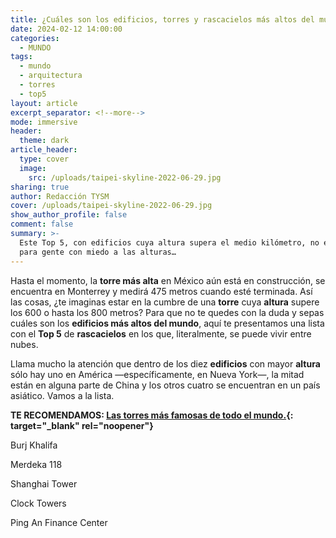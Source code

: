 ```yaml
---
title: ¿Cuáles son los edificios, torres y rascacielos más altos del mundo?
date: 2024-02-12 14:00:00
categories:
  - MUNDO
tags:
  - mundo
  - arquitectura
  - torres
  - top5
layout: article
excerpt_separator: <!--more-->
mode: immersive
header:
  theme: dark
article_header:
  type: cover
  image:
    src: /uploads/taipei-skyline-2022-06-29.jpg
sharing: true
author: Redacción TYSM
cover: /uploads/taipei-skyline-2022-06-29.jpg
show_author_profile: false
comment: false
summary: >-
  Este Top 5, con edificios cuya altura supera el medio kilómetro, no es apto
  para gente con miedo a las alturas…
---
```

Hasta el momento, la **torre más alta** en México aún está en construcción, se encuentra en Monterrey y medirá 475 metros cuando esté terminada. Así las cosas, ¿te imaginas estar en la cumbre de una **torre** cuya **altura** supere los 600 o hasta los 800 metros? Para que no te quedes con la duda y sepas cuáles son los&nbsp;**edificios más altos del mundo**, aquí te presentamos una lista con el **Top 5** de **rascacielos** en los que, literalmente, se puede vivir entre nubes.

Llama mucho la atención que dentro de los diez **edificios** con mayor **altura** sólo hay uno en América —específicamente, en Nueva York—, la mitad están en alguna parte de China y los otros cuatro se encuentran en un país asiático. Vamos a la lista.

**TE RECOMENDAMOS: [Las torres más famosas de todo el mundo.](https://blog.tonoysumariachi.com/mundo/2022/07/28/las-torres-mas-famosas-de-todo-el-mundo.html){: target="_blank" rel="noopener"}**

Burj Khalifa

Merdeka 118

Shanghai Tower

Clock Towers

Ping An Finance Center